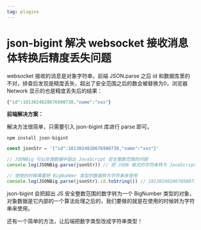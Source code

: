 ```yaml
---
tag: plugins
---
```


# json-bigint 解决 websocket 接收消息体转换后精度丢失问题

websocket 接收的消息是对象字符串，前端 JSON.parse 之后 id 和数据库里的不对，排查后发现是精度丢失，超出了安全范围之后的数会被替换为0，浏览器 Network 显示的也是精度丢失后的结果：

```js
{"id":1813024828676980738,"name":"xxx"}
```

**前端解决方案：**

解决方法很简单，只需要引入 json-bigint 库进行 parse 即可。

```shell
npm install json-bigint
```

```js
const jsonStr = '{"id":1813024828676980738,"name":"xxx"}'

// JSONBig 可以处理数据中超出 JavaScript 安全整数范围的问题
console.log(JSONBig.parse(jsonStr)) // 把 JSON 格式的字符串转为 JavaScript 对象

// 使用的时候需要把 BigNumber 类型的数据转为字符串来使用
console.log(JSONBig.parse(jsonStr).id.toString()) // 1813024828676980738
```

json-bigint 会把超出 JS 安全整数范围的数字转为一个 BigNumber 类型的对象，对象数据是它内部的一个算法处理之后的，我们要做的就是在使用的时候转为字符串来使用。

还有一个简单的方法，让后端把数字类型改成字符串类型！

